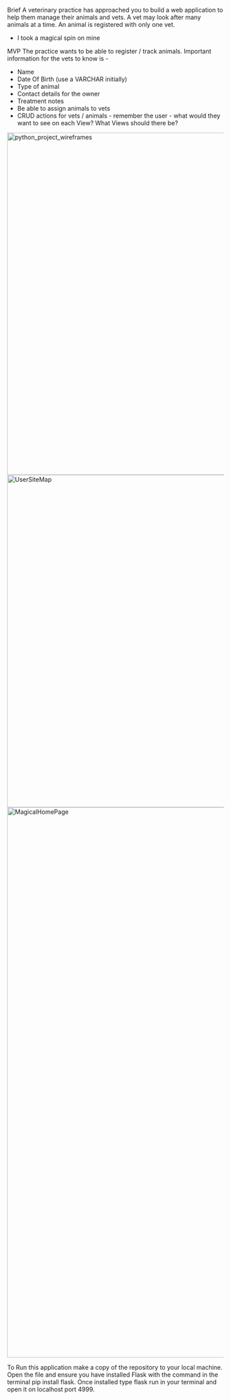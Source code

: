 Brief 
A veterinary practice has approached you to build a web application to help them manage their animals and vets. A vet may look after many animals at a time. An animal is registered with only one vet.
- I took a magical spin on mine

MVP 
The practice wants to be able to register / track animals. Important information for the vets to know is -
- Name
- Date Of Birth (use a VARCHAR initially)
- Type of animal
- Contact details for the owner
- Treatment notes
- Be able to assign animals to vets
- CRUD actions for vets / animals - remember the user - what would they want to see on each View? What Views should there be?

<img width="796" alt="python_project_wireframes" src="https://github.com/hollytyler/magical_beasts_management/assets/136198980/97eb28ee-abd8-4be1-abbe-5351e9277249">

<img width="773" alt="UserSiteMap" src="https://github.com/hollytyler/magical_beasts_management/assets/136198980/5f343c1a-730e-4256-81cf-2294c8004472">

<img width="1280" alt="MagicalHomePage" src="https://github.com/hollytyler/magical_beasts_management/assets/136198980/c741b878-e128-4f53-9e8c-1c7370afeca7">

To Run this application make a copy of the repository to your local machine. Open the file and ensure you have installed Flask with the command in the terminal pip install flask. Once installed type flask run in your terminal and open it on localhost port 4999. 




